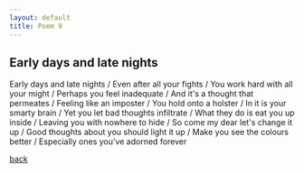```yaml
---
layout: default
title: Poem 9
---
```


## Early days and late nights

Early days and late nights /
Even after all your fights /
You work hard with all your might /
Perhaps you feel inadequate /
And it's a thought that permeates /
Feeling like an imposter /
You hold onto a holster /
In it is your smarty brain /
Yet you let bad thoughts infiltrate /
What they do is eat you up inside /
Leaving you with nowhere to hide /
So come my dear let's change it up /
Good thoughts about you should light it up /
Make you see the colours better /
Especially ones you've adorned forever

 [back](../index-page.html)